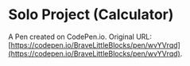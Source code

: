 # Solo Project (Calculator)

A Pen created on CodePen.io. Original URL: [https://codepen.io/BraveLittleBlocks/pen/wvYVrqd](https://codepen.io/BraveLittleBlocks/pen/wvYVrqd).

